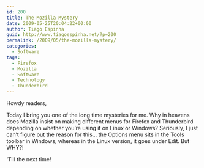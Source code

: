 ```yaml
---
id: 200
title: The Mozilla Mystery
date: 2009-05-25T20:04:22+00:00
author: Tiago Espinha
guid: http://www.tiagoespinha.net/?p=200
permalink: /2009/05/the-mozilla-mystery/
categories:
  - Software
tags:
  - Firefox
  - Mozilla
  - Software
  - Technology
  - Thunderbird
---
```

Howdy readers,

Today I bring you one of the long time mysteries for me. Why in heavens does Mozilla insist on making different menus for Firefox and Thunderbird depending on whether you&#8217;re using it on Linux or Windows? Seriously, I just can&#8217;t figure out the reason for this&#8230; the Options menu sits in the Tools toolbar in Windows, whereas in the Linux version, it goes under Edit. But WHY?!

&#8216;Till the next time!